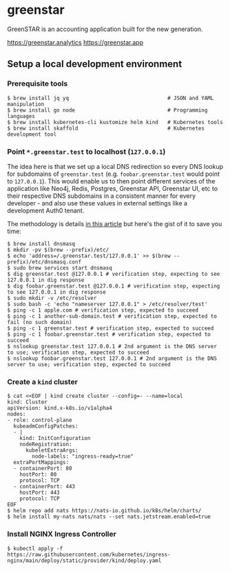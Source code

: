 # greenstar

GreenSTAR is an accounting application built for the new generation.

https://greenstar.analytics
https://greenstar.app

## Setup a local development environment

### Prerequisite tools

```shell
$ brew install jq yq                                # JSON and YAML manipulation
$ brew install go node                              # Programming languages 
$ brew install kubernetes-cli kustomize helm kind   # Kubernetes tools
$ brew install skaffold                             # Kubernetes development tool
```

### Point `*.greenstar.test` to localhost (`127.0.0.1`)

The idea here is that we set up a local DNS redirection so every DNS lookup for subdomains of `greenstar.test` (e.g.
`foobar.greenstar.test` would point to `127.0.0.1`). This would enable us to then point different services of the
application like Neo4j, Redis, Postgres, Greenstar API, Greenstar UI, etc to their respective DNS subdomains in a
consistent manner for every developer - and also use these values in external settings like a development Auth0 tenant.

The methodology is details [in this article](https://allanphilipbarku.medium.com/setup-automatic-local-domains-with-dnsmasq-on-macos-ventura-b4cd460d8cb3)
but here's the gist of it to save you time:

```shell
$ brew install dnsmasq
$ mkdir -pv $(brew --prefix)/etc/
$ echo 'address=/.greenstar.test/127.0.0.1' >> $(brew --prefix)/etc/dnsmasq.conf
$ sudo brew services start dnsmasq
$ dig greenstar.test @127.0.0.1 # verification step, expecting to see 127.0.0.1 in dig response
$ dig foobar.greenstar.test @127.0.0.1 # verification step, expecting to see 127.0.0.1 in dig response
$ sudo mkdir -v /etc/resolver
$ sudo bash -c 'echo "nameserver 127.0.0.1" > /etc/resolver/test'
$ ping -c 1 apple.com # verification step, expected to succeed
$ ping -c 1 another-sub-domain.test # verification step, expected to fail (no such domain)
$ ping -c 1 greenstar.test # verification step, expected to succeed
$ ping -c 1 foobar.greenstar.test # verification step, expected to succeed
$ nslookup greenstar.test 127.0.0.1 # 2nd argument is the DNS server to use; verification step, expected to succeed
$ nslookup foobar.greenstar.test 127.0.0.1 # 2nd argument is the DNS server to use; verification step, expected to succeed
```

### Create a `kind` cluster

```shell
$ cat <<EOF | kind create cluster --config=- --name=local
kind: Cluster
apiVersion: kind.x-k8s.io/v1alpha4
nodes:
- role: control-plane
  kubeadmConfigPatches:
  - |
    kind: InitConfiguration
    nodeRegistration:
      kubeletExtraArgs:
        node-labels: "ingress-ready=true"
  extraPortMappings:
  - containerPort: 80
    hostPort: 80
    protocol: TCP
  - containerPort: 443
    hostPort: 443
    protocol: TCP
EOF
$ helm repo add nats https://nats-io.github.io/k8s/helm/charts/
$ helm install my-nats nats/nats --set nats.jetstream.enabled=true
```

### Install NGINX Ingress Controller

```shell
$ kubectl apply -f https://raw.githubusercontent.com/kubernetes/ingress-nginx/main/deploy/static/provider/kind/deploy.yaml
```
